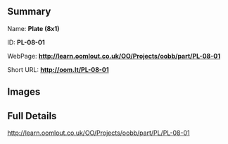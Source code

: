 

## Summary
 
Name: __Plate (8x1)__

ID: __PL-08-01__

WebPage: __http://learn.oomlout.co.uk/OO/Projects/oobb/part/PL-08-01__

Short URL: __http://oom.lt/PL-08-01__


## Images




## Full Details

 http://learn.oomlout.co.uk/OO/Projects/oobb/part/PL/PL-08-01

